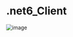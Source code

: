 # .net6_Client

![image](https://user-images.githubusercontent.com/73500636/204377167-0d1d02fb-7a39-4849-a29e-7354b713b67d.png)



